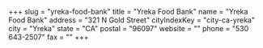 +++
slug = "yreka-food-bank"
title = "Yreka Food Bank"
name = "Yreka Food Bank"
address = "321 N Gold Street"
cityIndexKey = "city-ca-yreka"
city = "Yreka"
state = "CA"
postal = "96097"
website = ""
phone = "530 643-2507"
fax = ""
+++
